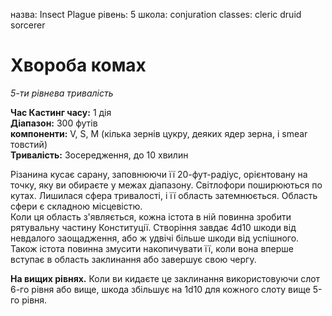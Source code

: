 назва: Insect Plague рівень: 5 школа: conjuration classes: cleric druid sorcerer

# Хвороба комах
_5-ти рівнева тривалість_

**Час Кастинг часу:** 1 дія    
**Діапазон:** 300 футів    
**компоненти:** V, S, М (кілька зернів цукру, деяких ядер зерна, і smear товстий)    
**Тривалість:** Зосередження, до 10 хвилин

Різанина кусає сарану, заповнюючи її 20-фут-радіус, орієнтовану на точку, яку ви обираєте у межах діапазону. Світлофори поширюються по кутах. Лишилася сфера тривалості, і її область затемнюється. Область сфери є складною місцевістю.    
Коли ця область з'являється, кожна істота в ній повинна зробити рятувальну частину Конституції. Створіння завдає 4d10 шкоди від невдалого заощадження, або ж удвічі більше шкоди від успішного. Також істота повинна змусити накопичувати її, коли вона вперше вступає в область заклинання або завершує свою чергу.

**На вищих рівнях.** Коли ви кидаєте це заклинання використовуючи слот 6-го рівня або вище, шкода збільшує на 1d10 для кожного слоту вище 5-го рівня. 